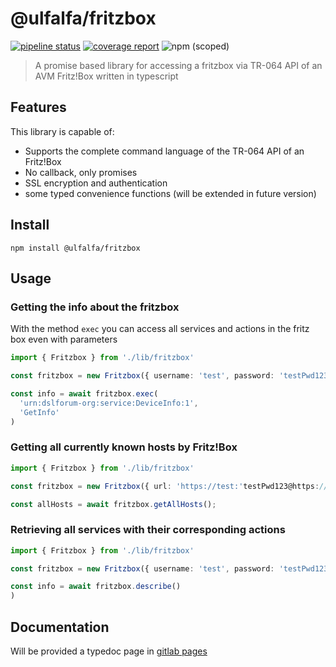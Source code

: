 # @ulfalfa/fritzbox

[![pipeline status](https://gitlab.com/ulfalfa/fritzbox/badges/master/pipeline.svg)](https://gitlab.com/ulfalfa/fritzbox/commits/master)
[![coverage report](https://gitlab.com/ulfalfa/fritzbox/badges/master/coverage.svg)](https://gitlab.com/ulfalfa/fritzbox/commits/master)
![npm (scoped)](https://img.shields.io/npm/v/@ulfalfa/fritzbox?style=flat-square)

> A promise based library for accessing a fritzbox via TR-064 API of an AVM Fritz!Box written in typescript

## Features

This library is capable of:

- Supports the complete command language of the TR-064 API of an Fritz!Box
- No callback, only promises
- SSL encryption and authentication
- some typed convenience functions (will be extended in future version)

## Install

```
npm install @ulfalfa/fritzbox
```

## Usage

### Getting the info about the fritzbox

With the method `exec` you can access all services and actions in the fritz box even with parameters

```typescript
import { Fritzbox } from './lib/fritzbox'

const fritzbox = new Fritzbox({ username: 'test', password: 'testPwd123' })

const info = await fritzbox.exec(
  'urn:dslforum-org:service:DeviceInfo:1',
  'GetInfo'
)
```

### Getting all currently known hosts by Fritz!Box

```typescript
import { Fritzbox } from './lib/fritzbox'

const fritzbox = new Fritzbox({ url: 'https://test:'testPwd123@https://fritz.box:49433' })

const allHosts = await fritzbox.getAllHosts();

```

### Retrieving all services with their corresponding actions

```typescript
import { Fritzbox } from './lib/fritzbox'

const fritzbox = new Fritzbox({ username: 'test', password: 'testPwd123' })

const info = await fritzbox.describe()
)
```

## Documentation

Will be provided a typedoc page in [gitlab pages](https://ulfalfa.gitlab.io/fritzbox/)
